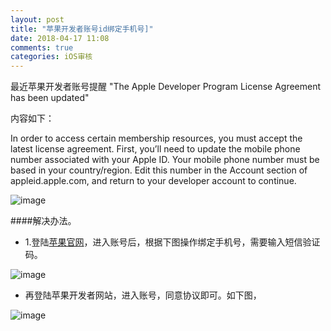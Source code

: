 ```yaml
---
layout: post
title: "苹果开发者账号id绑定手机号]"
date: 2018-04-17 11:08
comments: true
categories: iOS审核
---
```





最近苹果开发者账号提醒 "The Apple Developer Program License Agreement has been updated"

内容如下：

In order to access certain membership resources, you must accept the latest license agreement. First, you’ll need to update the mobile phone number associated with your Apple ID. Your mobile phone number must be based in your country/region. Edit this number in the Account section of appleid.apple.com, and return to your developer account to continue.


![image](/images/post/2018-04-17-ping-guo-kai-fa-zhe-zhang-hao-idbang-ding-shou-ji-hao./1.png) 

####解决办法。
* 1.登陆[苹果官网](https://appleid.apple.com/#!&page=signin)，进入账号后，根据下图操作绑定手机号，需要输入短信验证码。

![image](/images/post/2018-04-17-ping-guo-kai-fa-zhe-zhang-hao-idbang-ding-shou-ji-hao./2.png) 

* 再登陆苹果开发者网站，进入账号，同意协议即可。如下图，

![image](/images/post/2018-04-17-ping-guo-kai-fa-zhe-zhang-hao-idbang-ding-shou-ji-hao./3.png) 